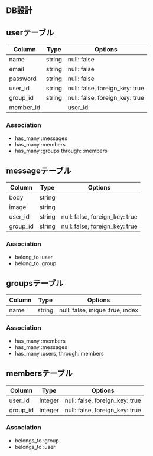 ## DB設計

## userテーブル
|Column|Type|Options|
|------|----|-------|
|name|string|null: false|
|email|string|null: false|
|password|string|null: false|
|user_id|string|null: false, foreign_key: true|
|group_id|string|null: false, foreign_key: true|
|member_id||user_id|string|null: false, foreign_key: true|

### Association
- has_many :messages
- has_many :members
- has_many :groups through: :members


## messageテーブル
|Column|Type|Options|
|------|----|-------|
|body|string|
|image|string|
|user_id|string|null: false, foreign_key: true|
|group_id|string|null: false, foreign_key: true|


### Association
- belong_to :user
- belong_to :group


## groupsテーブル
|Column|Type|Options|
|------|----|-------|
|name|string|null: false, inique :true, index|

### Association
- has_many :members
- has_many :messages
- has_many :users, through: members


## membersテーブル
|Column|Type|Options|
|------|----|-------|
|user_id|integer|null: false, foreign_key: true|
|group_id|integer|null: false, foreign_key: true|

### Association
- belongs_to :group
- belongs_to :user